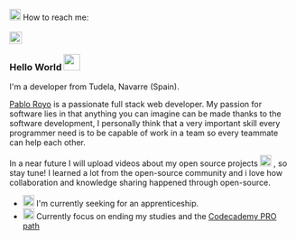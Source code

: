
<img src="https://firebasestorage.googleapis.com/v0/b/pablo-royo.appspot.com/o/Github%20Engine%2FProfile%2FWorldRotating.gif?alt=media&token=989ca50e-4887-4e24-b8a1-1b881229e995" width="20px"> How to reach me:
<br/>
<br/>
<a href="https://www.linkedin.com/in/pablo-royo/">
  <img align="left" width="22px" src="https://firebasestorage.googleapis.com/v0/b/pablo-royo.appspot.com/o/Github%20Engine%2FProfile%2Flinkedin.svg?alt=media&token=b21f7c96-e3d7-4fe1-9916-0364f9d795d9" />
</a>
<br/>

### Hello World <img src="https://firebasestorage.googleapis.com/v0/b/pablo-royo.appspot.com/o/Github%20Engine%2FProfile%2FHi_animation_emoji.gif?alt=media&token=efc3fbd2-a8c1-4788-9d65-808a76471142" width="29px">

I'm a developer from Tudela, Navarre (Spain).

[Pablo Royo](https://pabloroyo.com/) is a passionate full stack web developer. My passion for software lies in that anything you can imagine can be made thanks to the software development, I personally think that a very important skill every programmer need is to be capable of work in a team so every teammate can help each other.

In a near future I will upload videos about my open source projects <img src="https://firebasestorage.googleapis.com/v0/b/pablo-royo.appspot.com/o/Github%20Engine%2FProfile%2FRocket.gif?alt=media&token=8e3a638d-b99b-43c8-9a9f-58c898e73264" width="20px"> , so stay tune! I learned a lot from the open-source community and i love how collaboration and knowledge sharing happened through open-source.
<br/>

- <img src="https://firebasestorage.googleapis.com/v0/b/pablo-royo.appspot.com/o/Github%20Engine%2FProfile%2FLooking.gif?alt=media&token=40a59701-7b9e-42c9-b11e-e762f1355214" width="20px"> I'm currently seeking for an apprenticeship.
- <img src="https://firebasestorage.googleapis.com/v0/b/pablo-royo.appspot.com/o/Github%20Engine%2FProfile%2FFIRE_EMOJI_400.gif?alt=media&token=89f5502b-b243-4145-9ce4-d0561fa8283a" width="20px"> Currently focus on ending my studies and the [Codecademy PRO path](https://codecademy.com/paths/full-stack-engineer-career-path/)


